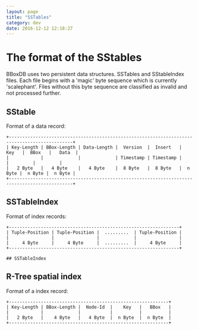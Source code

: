 ```yaml
---
layout: page
title: "SSTables"
category: dev
date: 2016-12-12 12:18:27
---
```


# The format of the SStables

BBoxDB uses two persistent data structures. SSTables and SStableIndex files. Each file begins with a 'magic' byte sequence which is currently 'scalephant'. Files without this byte sequence are classified as invalid and not processed further.

## SStable

Format of a data record:

	+----------------------------------------------------------------------------------------------+
	| Key-Length | BBox-Length | Data-Length |  Version  |  Insert   |   Key   |  BBox   |   Data  |
	|            |             |             | Timestamp | Timestamp |         |         |         |
	|   2 Byte   |   4 Byte    |   4 Byte    |  8 Byte   |  8 Byte   |  n Byte |  n Byte |  n Byte |
	+----------------------------------------------------------------------------------------------+
	 
## SSTableIndex

Format of index records:

	+----------------------------------------------------------------+
	| Tuple-Position | Tuple-Position |  .........  | Tuple-Position |
	|                |                |             |                |
	|     4 Byte     |     4 Byte     |  .........  |     4 Byte     |
	+----------------------------------------------------------------+

	## SSTableIndex


## R-Tree spatial index

Format of a index record:

	+------------------------------------------------------------+
	| Key-Length | BBox-Length |  Node-Id  |    Key   |   BBox   |
	|            |             |           |          |          |
	|   2 Byte   |    4 Byte   |   4 Byte  |  n Byte  |  n Byte  |
	+------------------------------------------------------------+
	 